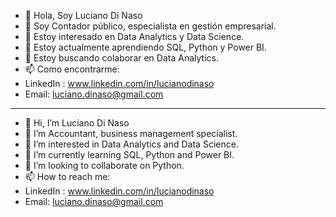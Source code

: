 
- 👋 Hola, Soy Luciano Di Naso
- 🔭 Soy Contador público, especialista en gestión empresarial.
- 👀 Estoy interesado en Data Analytics y Data Science.
- 🌱 Estoy actualmente aprendiendo SQL, Python y Power BI.
- 👯 Estoy buscando colaborar en Data Analytics.
- 📫 Como encontrarme:
-  LinkedIn : www.linkedin.com/in/lucianodinaso
-  Email: luciano.dinaso@gmail.com
-------------------------------------------------------------
- 👋 Hi, I’m Luciano Di Naso
- 🔭 I’m Accountant, business management specialist.
- 👀 I’m interested in Data Analytics and Data Science.
- 🌱 I’m currently learning SQL, Python and Power BI.
- 👯 I’m looking to collaborate on Python.
- 📫 How to reach me:
-  LinkedIn : www.linkedin.com/in/lucianodinaso
-  Email: luciano.dinaso@gmail.com

<!---
LuchoArgentina/LuchoArgentina is a ✨ special ✨ repository because its `README.md` (this file) appears on your GitHub profile.
You can click the Preview link to take a look at your changes.
--->






